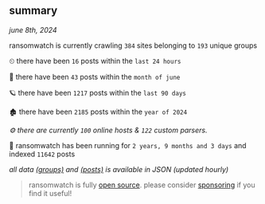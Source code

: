 
## summary
_june 8th, 2024_

ransomwatch is currently crawling `384` sites belonging to `193` unique groups

⏲ there have been `16` posts within the `last 24 hours`

🦈 there have been `43` posts within the `month of june`

🪐 there have been `1217` posts within the `last 90 days`

🏚 there have been `2185` posts within the `year of 2024`

_⚙️ there are currently `100` online hosts & `122` custom parsers._

🦕 ransomwatch has been running for `2 years, 9 months and 3 days` and indexed `11642` posts

_all data  [(groups)](http://ransomwhat.telemetry.ltd/groups) and [(posts)](http://ransomwhat.telemetry.ltd/posts) is available in JSON (updated hourly)_

> ransomwatch is fully [open source](https://github.com/joshhighet/ransomwatch#ransomwatch--). please consider [sponsoring](https://github.com/sponsors/joshhighet) if you find it useful!
